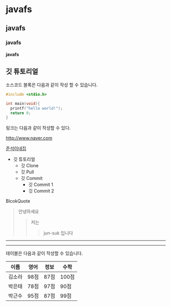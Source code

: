 # javafs
## javafs
### javafs
#### javafs

## 깃 튜토리얼

소스코드 블록은 다음과 같이 작성 할 수 있습니다.

```c
#include <stdio.h>

int main(void){
  printf("hello world!");
  return 0;
}
```

링크는 다음과 같이 작성할 수 있다.

http://www.naver.com

[준석이네집](http://blog.naver.com/bhher)

* 깃 튜토리얼
  * 깃 Clone
  * 깃 Pull
  * 깃 Commit
    * 깃 Commit 1
    * 깃 Commit 2

BlcokQuote
> 안녕하세요
> > 저는
> > > jun-suk 입니다
 
--- 

***

테이블은 다음과 같이 작성할 수 있습니다.

이름|영어|정보|수학
---|---|---|---|
김소라|98점|87점|100점|
박은태|78점|97점|90점|
박근수|95점|87점|99점|
